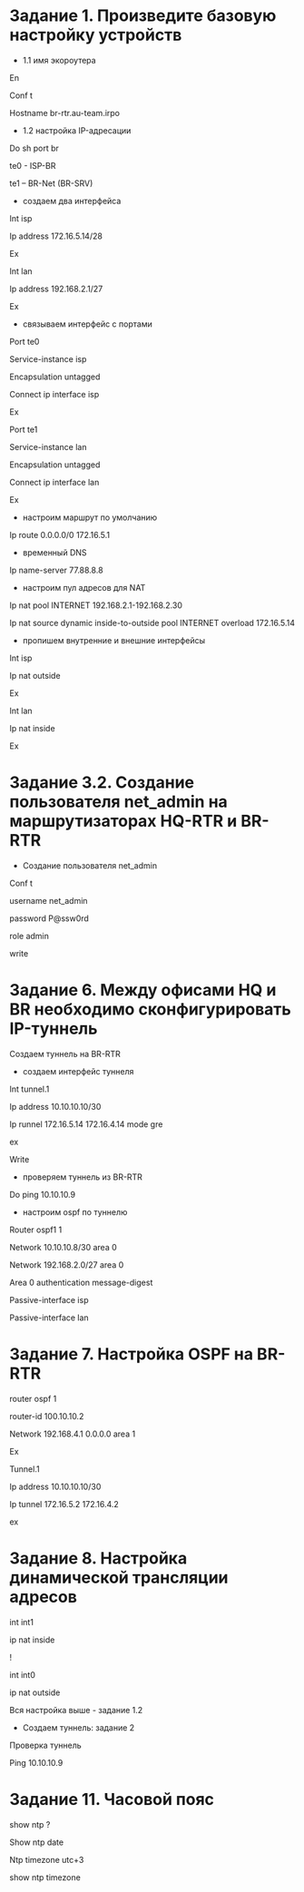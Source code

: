# Задание 1. Произведите базовую настройку устройств

* 1.1 имя экороутера

En

Conf t

Hostname br-rtr.au-team.irpo

* 1.2 настройка IP-адресации

Do sh port br

te0 - ISP-BR

te1 – BR-Net (BR-SRV)

* создаем два интерфейса
  
Int isp

Ip address 172.16.5.14/28

Ex

Int lan 

Ip address 192.168.2.1/27

Ex

* связываем интерфейс с портами
  
Port te0

Service-instance isp

Encapsulation untagged

Connect ip interface isp

Ex

Port te1

Service-instance  lan

Encapsulation untagged

Connect ip interface lan

Ex

* настроим маршрут по умолчанию
  
Ip route 0.0.0.0/0 172.16.5.1

* временный DNS
  
Ip name-server 77.88.8.8

* настроим пул адресов для NAT
  
Ip nat pool INTERNET 192.168.2.1-192.168.2.30

Ip nat source dynamic inside-to-outside pool INTERNET overload 172.16.5.14

* пропишем внутренние и внешние интерфейсы
  
Int isp

Ip nat outside

Ex

Int lan

Ip nat inside

Ex

# Задание 3.2. Создание пользователя net_admin на маршрутизаторах HQ-RTR и BR-RTR

* Создание пользователя net_admin
  
Conf t

username net_admin 

password P@ssw0rd  

role admin

write

# Задание 6. Между офисами HQ и BR необходимо сконфигурировать IP-туннель

Создаем туннель на BR-RTR

* создаем интерфейс туннеля
  
Int tunnel.1

Ip address 10.10.10.10/30

Ip runnel 172.16.5.14 172.16.4.14 mode gre

ex

Write

* проверяем туннель из BR-RTR
  
Do ping 10.10.10.9

* настроим ospf по туннелю
  
Router ospf1 1

Network 10.10.10.8/30 area 0

Network 192.168.2.0/27 area 0

Area 0 authentication message-digest

Passive-interface isp

Passive-interface lan

# Задание 7. Настройка OSPF на BR-RTR

router ospf 1

router-id 100.10.10.2
  
Network 192.168.4.1 0.0.0.0 area 1

Ex

Tunnel.1

Ip address 10.10.10.10/30

Ip tunnel 172.16.5.2 172.16.4.2

ex

# Задание 8. Настройка динамической трансляции адресов

int int1

  ip nat inside
  
!

int int0

  ip nat outside
  
Вся настройка выше - задание 1.2

* Создаем туннель: задание 2
  
Проверка туннель 

Ping 10.10.10.9

# Задание 11. Часовой пояс

show ntp ?

Show ntp date

Ntp timezone utc+3

show ntp timezone
